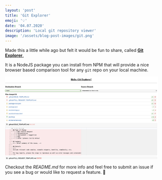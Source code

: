 ```yaml
---
layout: 'post'
title: 'Git Explorer'
emoji: '💡'
date: '04.07.2020'
description: 'Local git repository viewer'
image: '/assets/blog-post-images/git.png'
---
```


Made this a little while ago but felt it would be fun to share, called <a href="https://github.com/thescientist13/git-explorer" target="_blank" rel="noopener" onclick="getOutboundLink('https://github.com/thescientist13/git-explorer');"><b>Git Explorer</b>.</a>

It is a NodeJS package you can install from NPM that will provide a nice browser based comparison tool for any `git` repo on your local machine.

![Project Screenshot](https://raw.githubusercontent.com/thescientist13/git-explorer/master/git-explorer.png)

Checkout the _README.md_ for more info and feel free to submit an issue if you see a bug or would like to request a feature. 👋